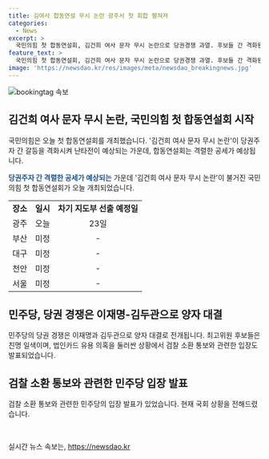 ```yaml
---
title: 김여사 합동연설 무시 논란 광주서 첫 회합 펼쳐져
categories:
  - News
excerpt: >
  국민의힘 첫 합동연설회, 김건희 여사 문자 무시 논란으로 당권경쟁 과열. 후보들 간 격화된 공세, 지도부는 조직안정 요청. 23일 전당대회로 차기 지도부 결정. 민주당은 당권 경쟁으로 양자대결 예고, 최고위원 출마자 다수 등장. 이재명 전 대표, 검찰 소환 통보에 무혐의 불송치 사건 주장. 국회 연결, 소재형입니다.
feature_text: >
  국민의힘 첫 합동연설회, 김건희 여사 문자 무시 논란으로 당권경쟁 과열. 후보들 간 격화된 공세, 지도부는 조직안정 요청. 23일 전당대회로 차기 지도부 결정. 민주당은 당권 경쟁으로 양자대결 예고, 최고위원 출마자 다수 등장. 이재명 전 대표, 검찰 소환 통보에 무혐의 불송치 사건 주장. 국회 연결, 소재형입니다.
image: 'https://newsdao.kr/res/images/meta/newsdao_breakingnews.jpg'
---
```


<p><img src="https://newsdao.kr/res/images/meta/newsdao_breakingnews.jpg" alt="bookingtag 속보" /></p>

<h2 data-ke-size="size26">김건희 여사 문자 무시 논란, 국민의힘 첫 합동연설회 시작</h2>

<p>국민의힘은 오늘 첫 합동연설회를 개최했습니다. '김건희 여사 문자 무시 논란'이 당권주자 간 갈등을 격화시켜 난타전이 예상되는 가운데, 합동연설회는 격렬한 공세가 예상됩니다.</p>

<p data-ke-size="size16"><b><span style="color: #1a5490;">당권주자 간 격렬한 공세가 예상되는</span></b> 가운데 '김건희 여사 문자 무시 논란'이 불거진 국민의힘 첫 합동연설회가 오늘 개최되었습니다.</p>

<table>
  <tr>
    <td style="text-align: center; height: 17px;"><b>장소</b></td>
    <td style="text-align: center; height: 17px;"><b>일시</b></td>
    <td style="text-align: center; height: 17px;"><b>차기 지도부 선출 예정일</b></td>
  </tr>
  <tr>
    <td style="text-align: center; height: 17px;">광주</td>
    <td style="text-align: center; height: 17px;">오늘</td>
    <td style="text-align: center; height: 17px;">23일</td>
  </tr>
  <tr>
    <td style="text-align: center; height: 17px;">부산</td>
    <td style="text-align: center; height: 17px;">미정</td>
    <td style="text-align: center; height: 17px;">-</td>
  </tr>
  <tr>
    <td style="text-align: center; height: 17px;">대구</td>
    <td style="text-align: center; height: 17px;">미정</td>
    <td style="text-align: center; height: 17px;">-</td>
  </tr>
  <tr>
    <td style="text-align: center; height: 17px;">천안</td>
    <td style="text-align: center; height: 17px;">미정</td>
    <td style="text-align: center; height: 17px;">-</td>
  </tr>
  <tr>
    <td style="text-align: center; height: 17px;">서울</td>
    <td style="text-align: center; height: 17px;">미정</td>
    <td style="text-align: center; height: 17px;">-</td>
  </tr>
</table>

<h2 data-ke-size="size26">민주당, 당권 경쟁은 이재명-김두관으로 양자 대결</h2>

<p>민주당의 당권 경쟁은 이재명과 김두관으로 양자 대결로 전개됩니다. 최고위원 후보들은 친명 일색이며, 법인카드 유용 의혹을 둘러싼 상황에서 검찰 소환 통보와 관련한 입장도 발표되었습니다.</p>

<h2 data-ke-size="size26">검찰 소환 통보와 관련한 민주당 입장 발표</h2>

<p>검찰 소환 통보와 관련한 민주당의 입장 발표가 있었습니다. 현재 국회 상황을 전해드렸습니다.</p>

<p data-ke-size="size16">&nbsp;</p>
실시간 뉴스 속보는, <a href="https://newsdao.kr" rel="dofollow">https://newsdao.kr</a>


